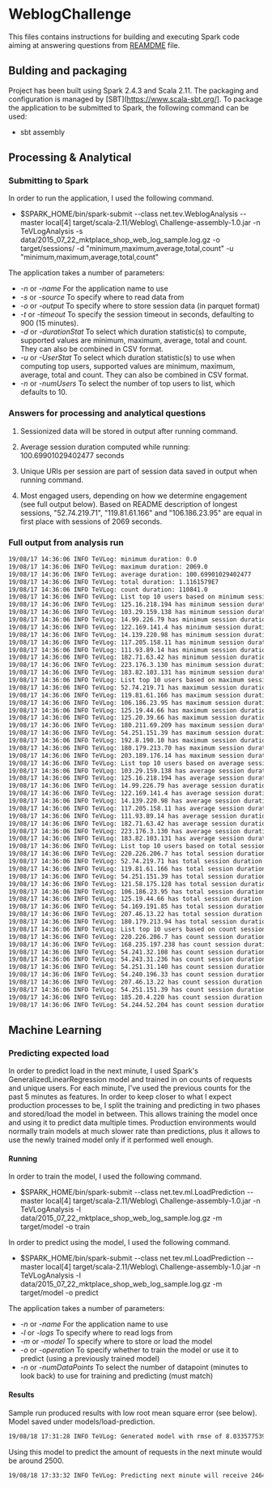 # WeblogChallenge

This files contains instructions for building and executing Spark code aiming at answering questions from [REAMDME](README.md) file.

## Bulding and packaging

Project has been built using Spark 2.4.3 and Scala 2.11. The packaging and configuration is managed by [SBT](https://www.scala-sbt.org/]. To package the application to be submitted to Spark, the following command can be used:

- sbt assembly

## Processing & Analytical

### Submitting to Spark

In order to run the application, I used the following command.

- $SPARK_HOME/bin/spark-submit --class net.tev.WeblogAnalysis --master local[4] target/scala-2.11/Weblog\ Challenge-assembly-1.0.jar -n TeVLogAnalysis -s data/2015_07_22_mktplace_shop_web_log_sample.log.gz -o target/sessions/ -d "minimum,maximum,average,total,count" -u "minimum,maximum,average,total,count"

The application takes a number of parameters:

- _-n_ or _-name_   For the application name to use
- _-s_ or _-source_ To specify where to read data from
- _-o_ or _-output_ To specify where to store session data (in parquet format)
- _-t_ or _-timeout_    To specify the session timeout in seconds, defaulting to 900 (15 minutes).
- _-d_ or _-durationStat_   To select which duration statistic(s) to compute, supported values are minimum, maximum, average, total and count. They can also be combined in CSV format.
- _-u_ or _-UserStat_   To select which duration statistic(s) to use when computing top users, supported values are minimum, maximum, average, total and count. They can also be combined in CSV format.
- _-n_ or _-numUsers_   To select the number of top users to list, which defaults to 10.

### Answers for processing and analytical questions

1. Sessionized data will be stored in output after running command.

2. Average session duration computed while running: 100.69901029402477 seconds

3. Unique URIs per session are part of session data saved in output when running command.

4. Most engaged users, depending on how we determine engagement (see full output below). Based on README description of longest sessions, "52.74.219.71", "119.81.61.166" and "106.186.23.95" are equal in first place with sessions of 2069 seconds.

### Full output from analysis run

```bash
19/08/17 14:36:06 INFO TeVLog: minimum duration: 0.0
19/08/17 14:36:06 INFO TeVLog: maximum duration: 2069.0
19/08/17 14:36:06 INFO TeVLog: average duration: 100.69901029402477
19/08/17 14:36:06 INFO TeVLog: total duration: 1.1161579E7
19/08/17 14:36:06 INFO TeVLog: count duration: 110841.0
19/08/17 14:36:06 INFO TeVLog: List top 10 users based on minimum session duration
19/08/17 14:36:06 INFO TeVLog: 125.16.218.194 has minimum session duration of 2065.0
19/08/17 14:36:06 INFO TeVLog: 103.29.159.138 has minimum session duration of 2065.0
19/08/17 14:36:06 INFO TeVLog: 14.99.226.79 has minimum session duration of 2063.0
19/08/17 14:36:06 INFO TeVLog: 122.169.141.4 has minimum session duration of 2060.0
19/08/17 14:36:06 INFO TeVLog: 14.139.220.98 has minimum session duration of 2058.0
19/08/17 14:36:06 INFO TeVLog: 117.205.158.11 has minimum session duration of 2057.0
19/08/17 14:36:06 INFO TeVLog: 111.93.89.14 has minimum session duration of 2055.0
19/08/17 14:36:06 INFO TeVLog: 182.71.63.42 has minimum session duration of 2051.0
19/08/17 14:36:06 INFO TeVLog: 223.176.3.130 has minimum session duration of 2048.0
19/08/17 14:36:06 INFO TeVLog: 183.82.103.131 has minimum session duration of 2042.0
19/08/17 14:36:06 INFO TeVLog: List top 10 users based on maximum session duration
19/08/17 14:36:06 INFO TeVLog: 52.74.219.71 has maximum session duration of 2069.0
19/08/17 14:36:06 INFO TeVLog: 119.81.61.166 has maximum session duration of 2069.0
19/08/17 14:36:06 INFO TeVLog: 106.186.23.95 has maximum session duration of 2069.0
19/08/17 14:36:06 INFO TeVLog: 125.19.44.66 has maximum session duration of 2068.0
19/08/17 14:36:06 INFO TeVLog: 125.20.39.66 has maximum session duration of 2068.0
19/08/17 14:36:06 INFO TeVLog: 180.211.69.209 has maximum session duration of 2067.0
19/08/17 14:36:06 INFO TeVLog: 54.251.151.39 has maximum session duration of 2067.0
19/08/17 14:36:06 INFO TeVLog: 192.8.190.10 has maximum session duration of 2067.0
19/08/17 14:36:06 INFO TeVLog: 180.179.213.70 has maximum session duration of 2066.0
19/08/17 14:36:06 INFO TeVLog: 203.189.176.14 has maximum session duration of 2066.0
19/08/17 14:36:06 INFO TeVLog: List top 10 users based on average session duration
19/08/17 14:36:06 INFO TeVLog: 103.29.159.138 has average session duration of 2065.0
19/08/17 14:36:06 INFO TeVLog: 125.16.218.194 has average session duration of 2065.0
19/08/17 14:36:06 INFO TeVLog: 14.99.226.79 has average session duration of 2063.0
19/08/17 14:36:06 INFO TeVLog: 122.169.141.4 has average session duration of 2060.0
19/08/17 14:36:06 INFO TeVLog: 14.139.220.98 has average session duration of 2058.0
19/08/17 14:36:06 INFO TeVLog: 117.205.158.11 has average session duration of 2057.0
19/08/17 14:36:06 INFO TeVLog: 111.93.89.14 has average session duration of 2055.0
19/08/17 14:36:06 INFO TeVLog: 182.71.63.42 has average session duration of 2051.0
19/08/17 14:36:06 INFO TeVLog: 223.176.3.130 has average session duration of 2048.0
19/08/17 14:36:06 INFO TeVLog: 183.82.103.131 has average session duration of 2042.0
19/08/17 14:36:06 INFO TeVLog: List top 10 users based on total session duration
19/08/17 14:36:06 INFO TeVLog: 220.226.206.7 has total session duration of 6795.0
19/08/17 14:36:06 INFO TeVLog: 52.74.219.71 has total session duration of 5258.0
19/08/17 14:36:06 INFO TeVLog: 119.81.61.166 has total session duration of 5253.0
19/08/17 14:36:06 INFO TeVLog: 54.251.151.39 has total session duration of 5236.0
19/08/17 14:36:06 INFO TeVLog: 121.58.175.128 has total session duration of 4988.0
19/08/17 14:36:06 INFO TeVLog: 106.186.23.95 has total session duration of 4931.0
19/08/17 14:36:06 INFO TeVLog: 125.19.44.66 has total session duration of 4653.0
19/08/17 14:36:06 INFO TeVLog: 54.169.191.85 has total session duration of 4621.0
19/08/17 14:36:06 INFO TeVLog: 207.46.13.22 has total session duration of 4535.0
19/08/17 14:36:06 INFO TeVLog: 180.179.213.94 has total session duration of 4512.0
19/08/17 14:36:06 INFO TeVLog: List top 10 users based on count session duration
19/08/17 14:36:06 INFO TeVLog: 220.226.206.7 has count session duration of 13.0
19/08/17 14:36:06 INFO TeVLog: 168.235.197.238 has count session duration of 10.0
19/08/17 14:36:06 INFO TeVLog: 54.241.32.108 has count session duration of 10.0
19/08/17 14:36:06 INFO TeVLog: 54.243.31.236 has count session duration of 10.0
19/08/17 14:36:06 INFO TeVLog: 54.251.31.140 has count session duration of 10.0
19/08/17 14:36:06 INFO TeVLog: 54.240.196.33 has count session duration of 10.0
19/08/17 14:36:06 INFO TeVLog: 207.46.13.22 has count session duration of 10.0
19/08/17 14:36:06 INFO TeVLog: 54.251.151.39 has count session duration of 10.0
19/08/17 14:36:06 INFO TeVLog: 185.20.4.220 has count session duration of 10.0
19/08/17 14:36:06 INFO TeVLog: 54.244.52.204 has count session duration of 10.0
```
## Machine Learning

### Predicting expected load

In order to predict load in the next minute, I used Spark's GeneralizedLinearRegression model and trained in on
counts of requests and unique users. For each minute, I've used the previous counts for the past 5 minutes as features.
In order to keep closer to what I expect production processes to be, I split the training and predicting in two phases
and stored/load the model in between. This allows training the model once and using it to predict data multiple times.
Production environments would normally train models at much slower rate than predictions, plus it allows to use the
newly trained model only if it performed well enough.

#### Running

In order to train the model, I used the following command.

- $SPARK_HOME/bin/spark-submit --class net.tev.ml.LoadPrediction --master local[4] target/scala-2.11/Weblog\ Challenge-assembly-1.0.jar -n TeVLogAnalysis -l data/2015_07_22_mktplace_shop_web_log_sample.log.gz -m target/model -o train

In order to predict using the model, I used the following command.

- $SPARK_HOME/bin/spark-submit --class net.tev.ml.LoadPrediction --master local[4] target/scala-2.11/Weblog\ Challenge-assembly-1.0.jar -n TeVLogAnalysis -l data/2015_07_22_mktplace_shop_web_log_sample.log.gz -m target/model -o predict

The application takes a number of parameters:

- _-n_ or _-name_   For the application name to use
- _-l_ or _-logs_ To specify where to read logs from
- _-m_ or _-model_ To specify where to store or load the model
- _-o_ or _-operation_    To specify whether to train the model or use it to predict (using a previously trained model)
- _-n_ or _-numDataPoints_   To select the number of datapoint (minutes to look back) to use for training and predicting (must match)

#### Results

Sample run produced results with low root mean square error (see below). Model saved under models/load-prediction.

```bash
19/08/18 17:31:28 INFO TeVLog: Generated model with rmse of 8.033577539856364E-12
```

Using this model to predict the amount of requests in the next minute would be around 2500.

```bash
19/08/18 17:33:32 INFO TeVLog: Predicting next minute will receive 2464.9999999999973 requests
```
